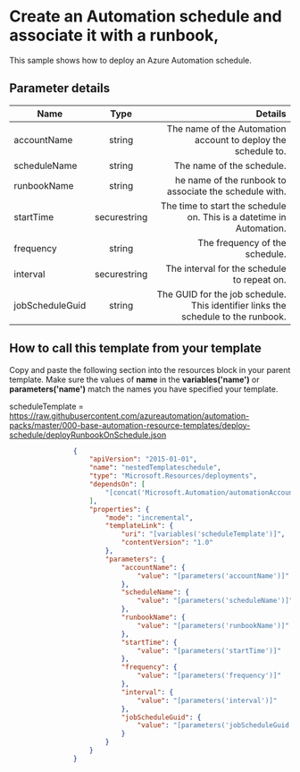 # Create an Automation schedule and associate it with a runbook,

This sample shows how to deploy an Azure Automation schedule.


## Parameter details 

| Name           	| Type          | Details 																				|
| -------------  	|:-------------:| -----------------------------------------------------------------:					|
| accountName      	| string 		| The name of the Automation account to deploy the schedule to. 						|
| scheduleName		| string      	| The name of the schedule. 															|
| runbookName	 	| string	    | he name of the runbook to associate the schedule with.								|
| startTime	 		| securestring  | The time to start the schedule on.  This is a datetime in Automation. 				|
| frequency	 		| string	    | The frequency of the schedule.	 													|
| interval	 		| securestring  | The interval for the schedule to repeat on. 											|
| jobScheduleGuid	| string	    | The GUID for the job schedule.  This identifier links the schedule to the runbook. 	|



## How to call this template from your template

Copy and paste the following section into the resources block in your parent template.  Make sure the values of **name** in the **variables('name')** or **parameters('name')** match the names you have specified your template.  

scheduleTemplate = https://raw.githubusercontent.com/azureautomation/automation-packs/master/000-base-automation-resource-templates/deploy-schedule/deployRunbookOnSchedule.json

```json
                {
                    "apiVersion": "2015-01-01",
                    "name": "nestedTemplateschedule",
                    "type": "Microsoft.Resources/deployments",
                    "dependsOn": [
                        "[concat('Microsoft.Automation/automationAccounts/', parameters('accountName'))]"
                    ],
                    "properties": {
                        "mode": "incremental",
                        "templateLink": {
                            "uri": "[variables('scheduleTemplate')]",
                            "contentVersion": "1.0"
                        },
                        "parameters": {
                            "accountName": {
                                "value": "[parameters('accountName')]"
                            },
                            "scheduleName": {
                                "value": "[parameters('scheduleName')]"
                            },
							"runbookName": {
                                "value": "[parameters('runbookName')]"
                            },
                            "startTime": {
                                "value": "[parameters('startTime')]"
                            },							
							"frequency": {
                                "value": "[parameters('frequency')]"
                            },
                            "interval": {
                                "value": "[parameters('interval')]"
                            },
                            "jobScheduleGuid": {
                                "value": "[parameters('jobScheduleGuid')]"
                            }
                        }
                    }
                }

```
